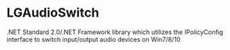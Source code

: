 # LGAudioSwitch
.NET Standard 2.0/.NET Framework library which utilizes the IPolicyConfig interface to switch input/output audio devices on Win7/8/10
